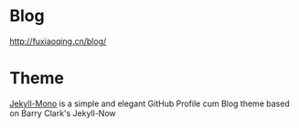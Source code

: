 # Blog

http://fuxiaoqing.cn/blog/ 

# Theme

[Jekyll-Mono](https://github.com/AkshayAgarwal007/Jekyll-Mono) is a simple and elegant GitHub Profile cum Blog theme based on Barry Clark's Jekyll-Now

